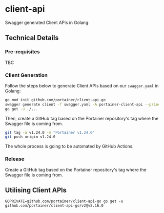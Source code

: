 # client-api
Swagger generated Client APIs in Golang

## Technical Details

### Pre-requisites

TBC

### Client Generation

Follow the steps below to generate Client APIs based on our `swagger.yaml` in Golang:

```sh
go mod init github.com/portainer/client-api-go
swagger generate client -f swagger.yaml -A portainer-client-api --principal portainer --skip-validation
go get -u ./...
```

Then, create a GitHub tag based on the Portainer repository's tag where the Swagger file is coming from.

```sh
git tag -a v1.24.0 -m "Portainer v1.24.0"
git push origin v1.24.0
```

The whole process is going to be automated by GitHub Actions.

### Release

Create a GitHub tag based on the Portainer repository's tag where the Swagger file is coming from.

## Utilising Client APIs

```
GOPRIVATE=github.com/portainer/client-api-go go get -u github.com/portainer/client-api-go/v2@v2.16.0
```


